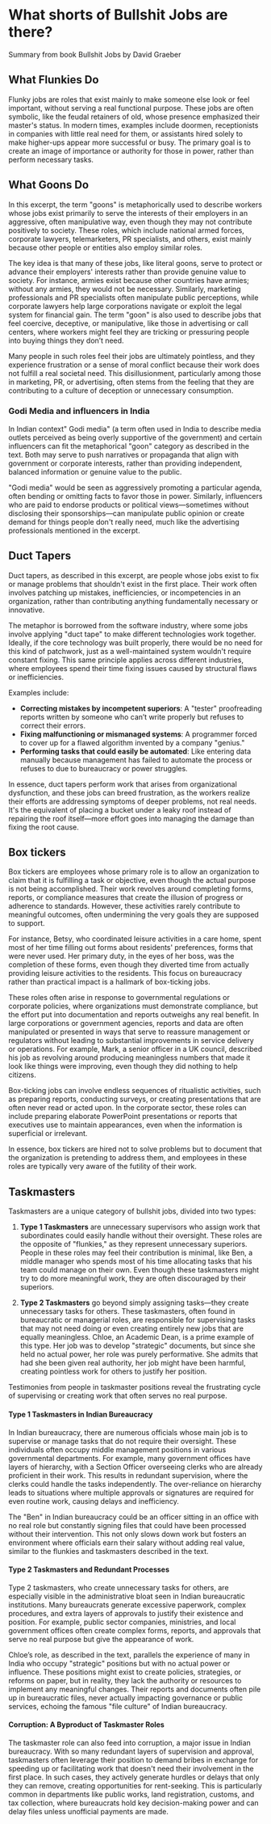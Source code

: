 # What shorts of Bullshit Jobs are there?

Summary from book Bullshit Jobs by David Graeber

## What Flunkies Do
Flunky jobs are roles that exist mainly to make someone else look or feel important, without serving a real functional purpose. These jobs are often symbolic, like the feudal retainers of old, whose presence emphasized their master's status. In modern times, examples include doormen, receptionists in companies with little real need for them, or assistants hired solely to make higher-ups appear more successful or busy. The primary goal is to create an image of importance or authority for those in power, rather than perform necessary tasks.


## What Goons Do
In this excerpt, the term "goons" is metaphorically used to describe workers whose jobs exist primarily to serve the interests of their employers in an aggressive, often manipulative way, even though they may not contribute positively to society. These roles, which include national armed forces, corporate lawyers, telemarketers, PR specialists, and others, exist mainly because other people or entities also employ similar roles.

The key idea is that many of these jobs, like literal goons, serve to protect or advance their employers' interests rather than provide genuine value to society. For instance, armies exist because other countries have armies; without any armies, they would not be necessary. Similarly, marketing professionals and PR specialists often manipulate public perceptions, while corporate lawyers help large corporations navigate or exploit the legal system for financial gain. The term "goon" is also used to describe jobs that feel coercive, deceptive, or manipulative, like those in advertising or call centers, where workers might feel they are tricking or pressuring people into buying things they don’t need.

Many people in such roles feel their jobs are ultimately pointless, and they experience frustration or a sense of moral conflict because their work does not fulfill a real societal need. This disillusionment, particularly among those in marketing, PR, or advertising, often stems from the feeling that they are contributing to a culture of deception or unnecessary consumption.

### Godi Media and influencers in India
In Indian context" Godi media" (a term often used in India to describe media outlets perceived as being overly supportive of the government) and certain influencers can fit the metaphorical "goon" category as described in the text. Both may serve to push narratives or propaganda that align with government or corporate interests, rather than providing independent, balanced information or genuine value to the public.

"Godi media" would be seen as aggressively promoting a particular agenda, often bending or omitting facts to favor those in power. Similarly, influencers who are paid to endorse products or political views—sometimes without disclosing their sponsorships—can manipulate public opinion or create demand for things people don't really need, much like the advertising professionals mentioned in the excerpt.

## Duct Tapers
Duct tapers, as described in this excerpt, are people whose jobs exist to fix or manage problems that shouldn't exist in the first place. Their work often involves patching up mistakes, inefficiencies, or incompetencies in an organization, rather than contributing anything fundamentally necessary or innovative.

The metaphor is borrowed from the software industry, where some jobs involve applying "duct tape" to make different technologies work together. Ideally, if the core technology was built properly, there would be no need for this kind of patchwork, just as a well-maintained system wouldn't require constant fixing. This same principle applies across different industries, where employees spend their time fixing issues caused by structural flaws or inefficiencies.

Examples include:
- **Correcting mistakes by incompetent superiors**: A "tester" proofreading reports written by someone who can’t write properly but refuses to correct their errors.
- **Fixing malfunctioning or mismanaged systems**: A programmer forced to cover up for a flawed algorithm invented by a company "genius."
- **Performing tasks that could easily be automated**: Like entering data manually because management has failed to automate the process or refuses to due to bureaucracy or power struggles.

In essence, duct tapers perform work that arises from organizational dysfunction, and these jobs can breed frustration, as the workers realize their efforts are addressing symptoms of deeper problems, not real needs. It's the equivalent of placing a bucket under a leaky roof instead of repairing the roof itself—more effort goes into managing the damage than fixing the root cause.

## Box tickers
Box tickers are employees whose primary role is to allow an organization to claim that it is fulfilling a task or objective, even though the actual purpose is not being accomplished. Their work revolves around completing forms, reports, or compliance measures that create the illusion of progress or adherence to standards. However, these activities rarely contribute to meaningful outcomes, often undermining the very goals they are supposed to support.

For instance, Betsy, who coordinated leisure activities in a care home, spent most of her time filling out forms about residents' preferences, forms that were never used. Her primary duty, in the eyes of her boss, was the completion of these forms, even though they diverted time from actually providing leisure activities to the residents. This focus on bureaucracy rather than practical impact is a hallmark of box-ticking jobs.

These roles often arise in response to governmental regulations or corporate policies, where organizations must demonstrate compliance, but the effort put into documentation and reports outweighs any real benefit. In large corporations or government agencies, reports and data are often manipulated or presented in ways that serve to reassure management or regulators without leading to substantial improvements in service delivery or operations. For example, Mark, a senior officer in a UK council, described his job as revolving around producing meaningless numbers that made it look like things were improving, even though they did nothing to help citizens.

Box-ticking jobs can involve endless sequences of ritualistic activities, such as preparing reports, conducting surveys, or creating presentations that are often never read or acted upon. In the corporate sector, these roles can include preparing elaborate PowerPoint presentations or reports that executives use to maintain appearances, even when the information is superficial or irrelevant.

In essence, box tickers are hired not to solve problems but to document that the organization is pretending to address them, and employees in these roles are typically very aware of the futility of their work.


## Taskmasters

Taskmasters are a unique category of bullshit jobs, divided into two types:

1. **Type 1 Taskmasters** are unnecessary supervisors who assign work that subordinates could easily handle without their oversight. These roles are the opposite of "flunkies," as they represent unnecessary superiors. People in these roles may feel their contribution is minimal, like Ben, a middle manager who spends most of his time allocating tasks that his team could manage on their own. Even though these taskmasters might try to do more meaningful work, they are often discouraged by their superiors.

2. **Type 2 Taskmasters** go beyond simply assigning tasks—they create unnecessary tasks for others. These taskmasters, often found in bureaucratic or managerial roles, are responsible for supervising tasks that may not need doing or even creating entirely new jobs that are equally meaningless. Chloe, an Academic Dean, is a prime example of this type. Her job was to develop "strategic" documents, but since she held no actual power, her role was purely performative. She admits that had she been given real authority, her job might have been harmful, creating pointless work for others to justify her position.

Testimonies from people in taskmaster positions reveal the frustrating cycle of supervising or creating work that often serves no real purpose.

#### Type 1 Taskmasters in Indian Bureaucracy

In Indian bureaucracy, there are numerous officials whose main job is to supervise or manage tasks that do not require their oversight. These individuals often occupy middle management positions in various governmental departments. For example, many government offices have layers of hierarchy, with a Section Officer overseeing clerks who are already proficient in their work. This results in redundant supervision, where the clerks could handle the tasks independently. The over-reliance on hierarchy leads to situations where multiple approvals or signatures are required for even routine work, causing delays and inefficiency.

The "Ben" in Indian bureaucracy could be an officer sitting in an office with no real role but constantly signing files that could have been processed without their intervention. This not only slows down work but fosters an environment where officials earn their salary without adding real value, similar to the flunkies and taskmasters described in the text.

#### Type 2 Taskmasters and Redundant Processes

Type 2 taskmasters, who create unnecessary tasks for others, are especially visible in the administrative bloat seen in Indian bureaucratic institutions. Many bureaucrats generate excessive paperwork, complex procedures, and extra layers of approvals to justify their existence and position. For example, public sector companies, ministries, and local government offices often create complex forms, reports, and approvals that serve no real purpose but give the appearance of work.

Chloe’s role, as described in the text, parallels the experience of many in India who occupy "strategic" positions but with no actual power or influence. These positions might exist to create policies, strategies, or reforms on paper, but in reality, they lack the authority or resources to implement any meaningful changes. Their reports and documents often pile up in bureaucratic files, never actually impacting governance or public services, echoing the famous "file culture" of Indian bureaucracy.

#### Corruption: A Byproduct of Taskmaster Roles

The taskmaster role can also feed into corruption, a major issue in Indian bureaucracy. With so many redundant layers of supervision and approval, taskmasters often leverage their position to demand bribes in exchange for speeding up or facilitating work that doesn't need their involvement in the first place. In such cases, they actively generate hurdles or delays that only they can remove, creating opportunities for rent-seeking. This is particularly common in departments like public works, land registration, customs, and tax collection, where bureaucrats hold key decision-making power and can delay files unless unofficial payments are made.
